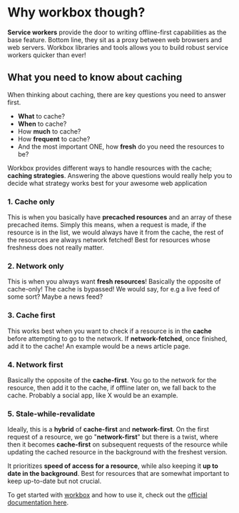 # Why workbox though?

**Service workers** provide the door to writing offline-first capabilities as the base feature. Bottom line, they sit as a proxy between web browsers and web servers. Workbox libraries and tools allows you to build robust service workers quicker than ever!

## What you need to know about caching

When thinking about caching, there are key questions you need to answer first.

- **What** to cache?
- **When** to cache?
- How **much** to cache?
- How **frequent** to cache?
- And the most important ONE, how **fresh** do you need the resources to be?

Workbox provides different ways to handle resources with the cache; **caching strategies**. Answering the above questions would really help you to decide what strategy works best for your awesome web application

### 1. Cache only

This is when you basically have **precached resources** and an array of these precached items. Simply this means, when a request is made, if the resource is in the list, we would always have it from the cache, the rest of the resources are always network fetched! Best for resources whose freshness does not really matter.

### 2. Network only

This is when you always want **fresh resources**! Basically the opposite of cache-only! The cache is bypassed! We would say, for e.g a live feed of some sort? Maybe a news feed?

### 3. Cache first

This works best when you want to check if a resource is in the **cache** before attempting to go to the network. If **network-fetched**, once finished, add it to the cache! An example would be a news article page.

### 4. Network first

Basically the opposite of the **cache-first**. You go to the network for the resource, then add it to the cache, if offline later on, we fall back to the cache. Probably a social app, like X would be an example.

### 5. Stale-while-revalidate

Ideally, this is a **hybrid** of **cache-first** and **network-first**. On the first request of a resource, we go "**network-first**" but there is a twist, where then it becomes **cache-first** on subsequent requests of the resource while updating the cached resource in the background with the freshest version.

It prioritizes **speed of access for a resource**, while also keeping it **up to date in the background**. Best for resources that are somewhat important to keep up-to-date but not crucial.

To get started with [workbox](https://developer.chrome.com/docs/workbox) and how to use it, check out the [official documentation here](https://developer.chrome.com/docs/workbox).
